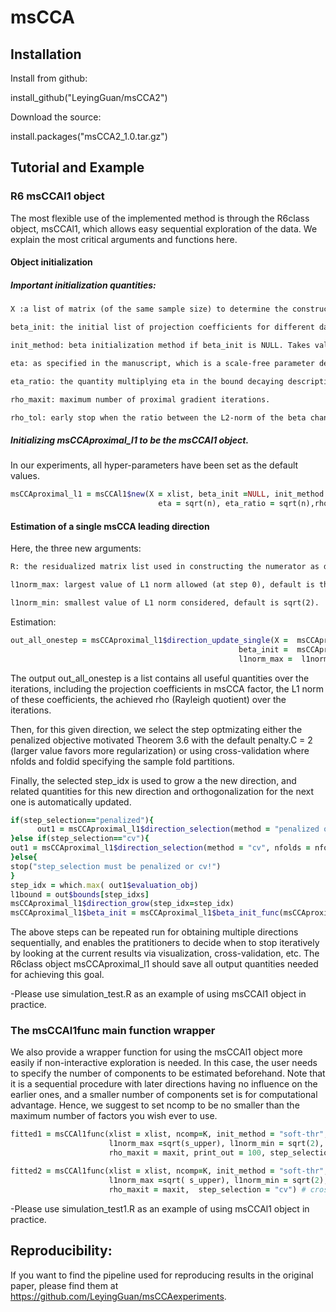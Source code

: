 
# msCCA

## Installation

Install from github:

install_github("LeyingGuan/msCCA2")

Download the source:

install.packages("msCCA2_1.0.tar.gz")

## Tutorial and Example
### R6 msCCAl1 object
The most flexible use of the implemented method is through the R6class object, msCCAl1, which allows easy sequential exploration of the data. We explain the most critical arguments and functions here.
#### Object initialization
##### Important initialization quantities:
```diff
X :a list of matrix (of the same sample size) to determine the constructin function of the leading multi-block sparse CCA via L1-norm constraints

beta_init: the initial list of projection coefficients for different data matrices

init_method: beta initialization method if beta_init is NULL. Takes value in ("rgcca", "pma", "convex", "soft-thr"). The "convex" choice uses convex relaxation, which provides theoretical guarantees under stringent assumptions and can be very slow for large-scale data set. "soft-thr" is the suggested version that provides no-worse empirical performance compared to "convex" but much faster.

eta: as specified in the manuscript, which is a scale-free parameter determining the "relative" step size during proximal gradient descent. Default value is $1/sqrt(n)$.

eta_ratio: the quantity multiplying eta in the bound decaying description in the manuscript. Default value is sqrt(1/self$n).

rho_maxit: maximum number of proximal gradient iterations.

rho_tol: early stop when the ratio between the L2-norm of the beta change and eta is smaller than rho_tol. Default is 1E-3.
```
##### Initializing msCCAproximal_l1 to be the msCCAl1 object.
In our experiments, all hyper-parameters have been set as the default values.
```ruby
msCCAproximal_l1 = msCCAl1$new(X = xlist, beta_init =NULL, init_method = "soft-thr",  l1norm_max=NULL, l1norm_min = NULL,
                                 eta = sqrt(n), eta_ratio = sqrt(n),rho_tol = 1E-3, rho_maxit = 5E3)

```
#### Estimation of a single msCCA leading direction
Here, the three new arguments: 
```diff
R: the residualized matrix list used in constructing the numerator as described in the orthogonalization section in the manuscript.

l1norm_max: largest value of L1 norm allowed (at step 0), default is the minimum between sqrt(p) and sqrt(n/4).

l1norm_min: smallest value of L1 norm considered, default is sqrt(2).
```
Estimation:
```ruby
out_all_onestep = msCCAproximal_l1$direction_update_single(X =  msCCAproximal_l1$X, R =  msCCAproximal_l1$R,
                                                   beta_init =  msCCAproximal_l1$beta_init,
                                                   l1norm_max =  l1norm_max,   l1norm_min = l1norm_min, trace = TRUE)
```
The output out_all_onestep is a list contains all useful quantities over the iterations, including the projection coefficients in msCCA factor, the L1 norm of these coefficients, the achieved rho (Rayleigh quotient) over the iterations. 

Then, for this given direction, we select the step optmizating either the penalized objective motivated Theorem 3.6 with the default penalty.C = 2 (larger value favors more regularization) or using cross-validation where nfolds and foldid specifying the sample fold partitions.

Finally, the selected step_idx is used to grow a the new direction, and related quantities for this new direction and orthogonalization for the next one is automatically updated.
```ruby
if(step_selection=="penalized"){
      out1 = msCCAproximal_l1$direction_selection(method = "penalized objective", penalty.C = 2, nfolds = nfolds, foldid = NULL, seed = seed, n.core = NULL, multi.core = "mclapply")
}else if(step_selection=="cv"){
out1 = msCCAproximal_l1$direction_selection(method = "cv", nfolds = nfolds, foldid = foldid, seed = seed, n.core = NULL, multi.core = "mclapply")
}else{
stop("step_selection must be penalized or cv!")
}
step_idx = which.max( out1$evaluation_obj)
l1bound = out$bounds[step_idxs]
msCCAproximal_l1$direction_grow(step_idx=step_idx)
msCCAproximal_l1$beta_init = msCCAproximal_l1$beta_init_func(msCCAproximal_l1$R) #rerun specified beta initialization method for the next direction
```
The above steps can be repeated run for obtaining multiple directions sequentially, and enables the pratitioners to decide when to stop iteratively by looking at the current results via visualization, cross-validation, etc. The R6class object msCCAproximal_l1 should save all output quantities needed for achieving this goal. 

-Please use simulation_test.R as an example of using msCCAl1 object in practice.

### The msCCAl1func main function wrapper
We also provide a wrapper function for using the msCCAl1 object more easily if non-interactive exploration is needed. In this case, the user needs to specify the number of components to be estimated beforehand. Note that it is a sequential procedure with later directions having no influence on the earlier ones, and a smaller number of components set is for computational advantage. Hence, we suggest to set ncomp to be no smaller than the maximum number of factors you wish ever to use.
```ruby
fitted1 = msCCAl1func(xlist = xlist, ncomp=K, init_method = "soft-thr", foldid = foldid, penalty.C=2,
                      l1norm_max =sqrt(s_upper), l1norm_min = sqrt(2), eta = eta, eta_ratio = eta_ratio, 
                      rho_maxit = maxit, print_out = 100, step_selection = "penalized") #penalized objective for penalty selection

fitted2 = msCCAl1func(xlist = xlist, ncomp=K, init_method = "soft-thr", foldid = foldid, penalty.C=2,
                      l1norm_max =sqrt( s_upper), l1norm_min = sqrt(2), eta = eta, eta_ratio = eta_ratio,
                      rho_maxit = maxit,  step_selection = "cv") # cross-validation for penalty selection
```
-Please use simulation_test1.R as an example of using msCCAl1 object in practice.

## Reproducibility: 

If you want to find the pipeline used for reproducing results in the original paper, please find them at https://github.com/LeyingGuan/msCCAexperiments.


